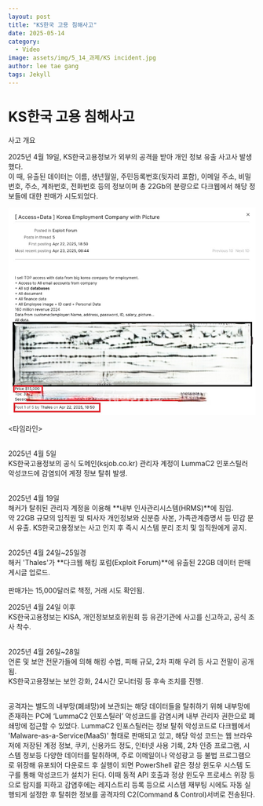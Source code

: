 ```yaml
---
layout: post
title: "KS한국 고용 침해사고"
date: 2025-05-14
category:
  - Video
image: assets/img/5_14_과제/KS incident.jpg
author: lee tae gang
tags: Jekyll
---
```


# **KS한국 고용 침해사고**

사고 개요  

2025년 4월 19일, KS한국고용정보가 외부의 공격을 받아 개인 정보 유출 사고사 발생했다.<br/>
이 때, 유출된 데이터는 이름, 생년월일, 주민등록번호(뒷자리 포함), 이메일 주소, 비밀번호, 주소, 계좌번호, 전화번호 등의 정보이며 총 22Gb의 분량으로 다크웹에서 해당 정보들에 대한 판매가 시도되었다.  <br/>

![KS 고용정보 침해사고](assets/img/5_14_과제/KS_2.jpg)

<타임라인>  <br/><br/> 

2025년 4월 5일  
KS한국고용정보의 공식 도메인(ksjob.co.kr) 관리자 계정이 LummaC2 인포스틸러 악성코드에 감염되어 계정 정보 탈취 발생.   <br/><br/>


2025년 4월 19일  
해커가 탈취된 관리자 계정을 이용해 **내부 인사관리시스템(HRMS)**에 침입.  
약 22GB 규모의 임직원 및 퇴사자 개인정보와 신분증 사본, 가족관계증명서 등 민감 문서 유출.
KS한국고용정보는 사고 인지 후 즉시 시스템 분리 조치 및 임직원에게 공지.  <br/><br/>

2025년 4월 24일~25일경  
해커 'Thales'가 **다크웹 해킹 포럼(Exploit Forum)**에 유출된 22GB 데이터 판매 게시글 업로드.  <br/><br/>
판매가는 15,000달러로 책정, 거래 시도 확인됨.  

2025년 4월 24일 이후  
KS한국고용정보는 KISA, 개인정보보호위원회 등 유관기관에 사고를 신고하고, 공식 조사 착수.  <br/><br/>

2025년 4월 26일~28일  
언론 및 보안 전문가들에 의해 해킹 수법, 피해 규모, 2차 피해 우려 등 사고 전말이 공개됨.  
KS한국고용정보는 보안 강화, 24시간 모니터링 등 후속 조치를 진행.  <br/><br/>

공격자는 별도의 내부망(폐쇄망)에 보관되는 해당 데이터들을 탈취하기 위해 내부망에 존재하는 PC에 ‘LummaC2 인포스틸러’ 악성코드를 감염시켜 내부 관리자 권한으로 폐쇄망에 접근할 수 있었다. LummaC2 인포스틸러는 정보 탈취 악성코드로 다크웹에서 'Malware-as-a-Service(MaaS)' 형태로 판매되고 있고, 해당 악성 코드는 웹 브라우저에 저장된 계정 정보, 쿠키, 신용카드 정도, 인터넷 사용 기록, 2차 인증 프로그램, 시스템 정보등 다양한 데이터를 탈취하며, 주로 이메일이나 악성광고 등 불법 프로그램으로 위장해 유포되어 다운로드 후 실행이 되면 PowerShell 같은 정상 윈도우 시스템 도구를 통해 악성코드가 설치가 된다. 이때 동적 API 호출과 정상 윈도우 프로세스 위장 등으로 탐지를 피하고 감염후에는 레지스트리 등록 등으로 시스템 재부팅 시에도 자동 실행되게 설정한 후 탈취한 정보를 공격자의 C2(Command & Control)서버로 전송된다.  